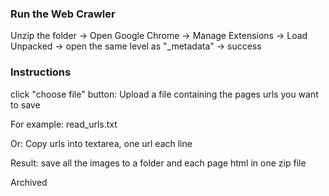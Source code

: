 ### Run the Web Crawler
Unzip the folder -> Open Google Chrome -> Manage Extensions -> Load Unpacked -> open the same level as "_metadata" -> success

### Instructions

click "choose file" button: 
Upload a file containing the pages urls you want to save

For example:
read_urls.txt

Or:
Copy urls into textarea, one url each line

Result: save all the images to a folder and each page html in one zip file

Archived

